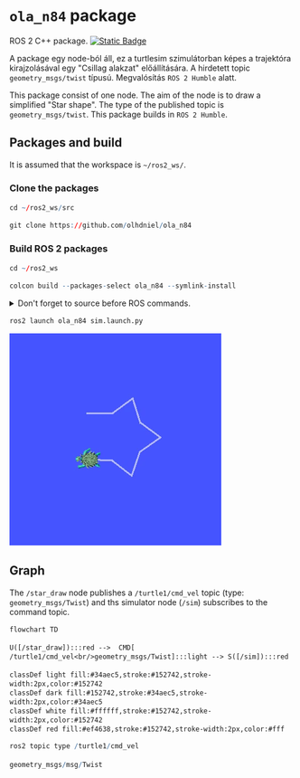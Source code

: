# `ola_n84` package
ROS 2 C++ package.  [![Static Badge](https://img.shields.io/badge/ROS_2-Humble-34aec5)](https://docs.ros.org/en/humble/)

A package egy node-ból áll, ez a turtlesim szimulátorban képes a trajektóra kirajzolásával egy "Csillag alakzat" előállítására. A hirdetett topic `geometry_msgs/twist` típusú. Megvalósítás `ROS 2 Humble` alatt.

This package consist of one node. The aim of the node is to draw a simplified "Star shape". The type of the published topic is `geometry_msgs/twist`. This package builds in `ROS 2 Humble`.
## Packages and build

It is assumed that the workspace is `~/ros2_ws/`.

### Clone the packages
``` r
cd ~/ros2_ws/src
```
``` r
git clone https://github.com/olhdniel/ola_n84
```

### Build ROS 2 packages
``` r
cd ~/ros2_ws
```
``` r
colcon build --packages-select ola_n84 --symlink-install
```

<details>
<summary> Don't forget to source before ROS commands.</summary>

``` bash
source ~/ros2_ws/install/setup.bash
```
</details>

``` r
ros2 launch ola_n84 sim.launch.py
```
![](img/stardraw.gif)

## Graph

The `/star_draw` node publishes a `/turtle1/cmd_vel` topic (type: `geometry_msgs/Twist`) and ths simulator node (`/sim`) subscribes to the command topic.

```mermaid
flowchart TD

U([/star_draw]):::red -->  CMD[ /turtle1/cmd_vel<br/>geometry_msgs/Twist]:::light --> S([/sim]):::red

classDef light fill:#34aec5,stroke:#152742,stroke-width:2px,color:#152742  
classDef dark fill:#152742,stroke:#34aec5,stroke-width:2px,color:#34aec5
classDef white fill:#ffffff,stroke:#152742,stroke-width:2px,color:#152742
classDef red fill:#ef4638,stroke:#152742,stroke-width:2px,color:#fff

```

``` r 
ros2 topic type /turtle1/cmd_vel

geometry_msgs/msg/Twist
```